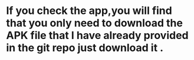 # If you check the app,you will find that you only need to download the APK file that I have already provided in the git repo just download it .
